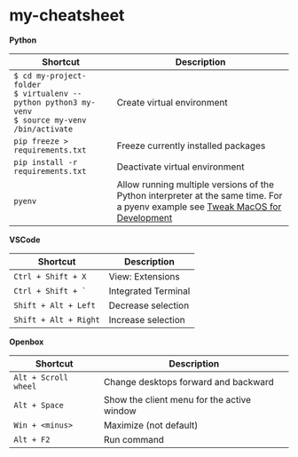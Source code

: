 # my-cheatsheet


__Python__


Shortcut | Description
-- | --
`$ cd my-project-folder`<br> `$ virtualenv --python python3 my-venv`<br> `$ source my-venv /bin/activate`<br>|Create virtual environment
`pip freeze > requirements.txt`|Freeze currently installed packages
`pip install -r requirements.txt`|Deactivate virtual environment
`pyenv`|Allow running multiple versions of the Python interpreter at the same time. For a pyenv example see [Tweak MacOS for Development](https://reflective.atlassian.net/wiki/spaces/TN/pages/58518889/Tweak+MacOS+for+development#TweakMacOSfordevelopment)


__VSCode__


Shortcut|Description
-- | --
`Ctrl + Shift + X`|View: Extensions
``Ctrl + Shift + ` ``|Integrated Terminal
`Shift + Alt + Left`|Decrease selection
`Shift + Alt + Right`|Increase selection

__Openbox__


Shortcut|Description
-- | --
`Alt + Scroll wheel`|Change desktops forward and backward
`Alt + Space`|Show the client menu for the active window
`Win + <minus>`|Maximize (not default)
`Alt + F2`|Run command


